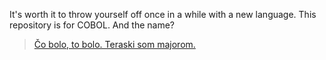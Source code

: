 It's worth it to throw yourself off once in a while with a new language. This repository is for COBOL.
And the name?

> [Čo bolo, to bolo. Teraski som majorom.](https://www.youtube.com/watch?v=3v9MSSqTXs8)
